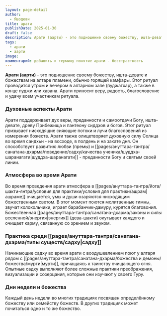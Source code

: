 ```yaml
---
layout: page-detail
author:
  - Яшодеви
title: арати
publishDate: 2025-01-30
draft: false
description: Арати (аарти) - это подношение своему божеству, ишта-девате и божествам на алтаре пламени, обычно горящей камфары. Этот ритуал проводится утром и вечером в алтарном зале (пуджагхар), а также в конце пуджи или хавана. Арати приносит веру, радость, благословение и удачу всем участникам ритуала.
tags:
  - арати
  - аарти
image: 
комментарий: добавить к термину понятие арати - бесстрастность
---
```

**Арати (аарти)** - это подношение своему божеству, ишта-девате и божествам на алтаре пламени, обычно горящей камфары. Этот ритуал проводится утром и вечером в алтарном зале (пуджагхар), а также в конце пуджи или хавана. Арати приносит веру, радость, благословение и удачу всем участникам ритуала.

### Духовные аспекты Арати

Арати поддерживает дух веры, преданности и самоотдачи Богу, ишта-девате, древу Прибежища и пантеону сиддхов и богов. Этот ритуал призывает нисходящие сияющие потоки и лучи благословений из измерения божеств. Арати также олицетворяет духовную силу Солнца во время сандхьи - на восходе, в полдень и на закате дня. Он способствует развитию любви (премы) и [[pages/ануттара-тантра/санатана-дхарма/поведение/садху/качества ученика/шуддха-шаранагати|шуддха-шаранагати]] - преданности Богу и святым своей линии.

### Атмосфера во время Арати

Во время проведения арати атмосфера в [[pages/ануттара-тантра/йога/шакти-янтра/условия для практики/условия для практики/ашрам|ашраме]] очищается, умы и души озаряются нисходящим божественным светом. В этот момент поются молитвенные гимны, звучат колокольчики, играет барабанчик-дамуру, курятся благовония. Божественная [[pages/ануттара-тантра/санатана-дхарма/законы и силы вселенной/энергия|энергия]] (дева-шакти) окутывает каждого и очищает карму, связанную со зрением и звуком.

### Практика среди [[pages/ануттара-тантра/санатана-дхарма/типы существ/садху|садху]]

Начинающие садху во время арати с воодушевлением поют у алтаря рядом с [[pages/ануттара-тантра/санатана-дхарма/божества и демоны/божества/мурти|мурти]], причащаясь к таинству очищающего огня. Опытные садху выполняют более сложные практики преображения, визуализации и созерцания, которые они изучают у своего Гуру.

### Дни недели и божества

Каждый день недели во многих традициях посвящен определённому божеству или семейству божеств. В других традициях может почитаться одно и то же божество.